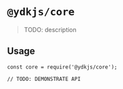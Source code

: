 # `@ydkjs/core`

> TODO: description

## Usage

```
const core = require('@ydkjs/core');

// TODO: DEMONSTRATE API
```

